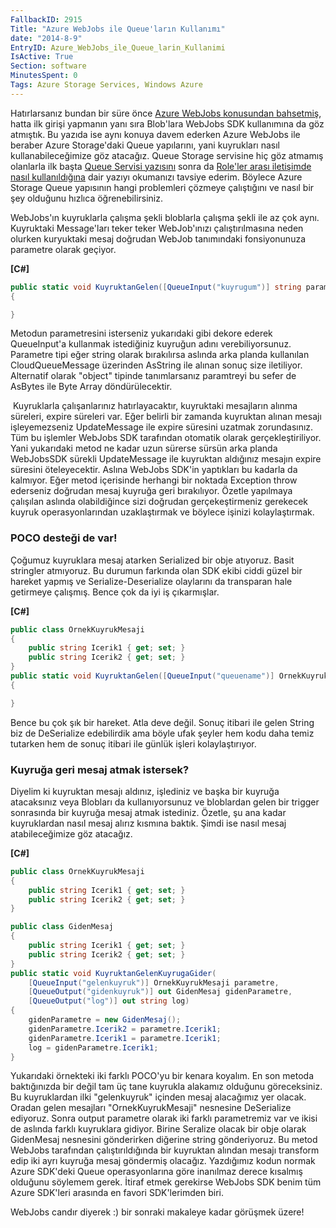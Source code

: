 ```yaml
---
FallbackID: 2915
Title: "Azure WebJobs ile Queue'ların Kullanımı"
date: "2014-8-9"
EntryID: Azure_WebJobs_ile_Queue_larin_Kullanimi
IsActive: True
Section: software
MinutesSpent: 0
Tags: Azure Storage Services, Windows Azure
---
```

Hatırlarsanız bundan bir süre önce [Azure WebJobs konusundan
bahsetmiş](http://daron.yondem.com/software/post/WebJobs_Giris_ve_Bloblarla_Kullanimi),
hatta ilk girişi yapmanın yanı sıra Blob'lara WebJobs SDK kullanımına da
göz atmıştık. Bu yazıda ise aynı konuya davem ederken Azure WebJobs ile
beraber Azure Storage'daki Queue yapılarını, yani kuyrukları nasıl
kullanabileceğimize göz atacağız. Queue Storage servisine hiç göz
atmamış olanlarla ilk başta [Queue Servisi
yazısını](http://daron.yondem.com/software/post/Azure_Stroge_da_Queue_Servisi)
sonra da [Role'ler arası iletişimde nasıl
kullanıldığına](http://daron.yondem.com/software/post/Windows_Azure_da_Worker_Role_Kullanimi)
dair yazıyı okumanızı tavsiye ederim. Böylece Azure Storage Queue
yapısının hangi problemleri çözmeye çalıştığını ve nasıl bir şey
olduğunu hızlıca öğrenebilirsiniz.

WebJobs'ın kuyruklarla çalışma şekli bloblarla çalışma şekli ile az çok
aynı. Kuyruktaki Message'ları teker teker WebJob'ınızı çalıştırılmasına
neden olurken kuryuktaki mesaj doğrudan WebJob tanımındaki fonsiyonunuza
parametre olarak geçiyor.

**[C\#]**

```cs
public static void KuyruktanGelen([QueueInput("kuyrugum")] string parametre)
{

}
```

Metodun parametresini isterseniz yukarıdaki gibi dekore ederek
QueueInput'a kullanmak istediğiniz kuyruğun adını verebiliyorsunuz.
Parametre tipi eğer string olarak bırakılırsa aslında arka planda
kullanılan CloudQueueMessage üzerinden AsString ile alınan sonuç size
iletiliyor. Alternatif olarak "object" tipinde tanımlarsanız paramtreyi
bu sefer de AsBytes ile Byte Array döndürülecektir.

 Kuyruklarla çalışanlarınız hatırlayacaktır, kuyruktaki mesajların
alınma süreleri, expire süreleri var. Eğer belirli bir zamanda kuyruktan
alınan mesajı işleyemezseniz UpdateMessage ile expire süresini uzatmak
zorundasınız. Tüm bu işlemler WebJobs SDK tarafından otomatik olarak
gerçekleştiriliyor. Yani yukarıdaki metod ne kadar uzun sürerse sürsün
arka planda WebJobsSDK sürekli UpdateMessage ile kuyruktan aldığınız
mesajın expire süresini öteleyecektir. Aslına WebJobs SDK'in yaptıkları
bu kadarla da kalmıyor. Eğer metod içerisinde herhangi bir noktada
Exception throw ederseniz doğrudan mesaj kuyruğa geri bırakılıyor.
Özetle yapılmaya çalışılan aslında olabildiğince sizi doğrudan
gerçekeştirmeniz gerekecek kuyruk operasyonlarından uzaklaştırmak ve
böylece işinizi kolaylaştırmak.

### POCO desteği de var!

Çoğumuz kuyruklara mesaj atarken Serialized bir obje atıyoruz. Basit
stringler atmıyoruz. Bu durumun farkında olan SDK ekibi ciddi güzel bir
hareket yapmış ve Serialize-Deserialize olaylarını da transparan hale
getirmeye çalışmış. Bence çok da iyi iş çıkarmışlar.

**[C\#]**

```cs
public class OrnekKuyrukMesaji
{
    public string Icerik1 { get; set; }
    public string Icerik2 { get; set; }
}
public static void KuyruktanGelen([QueueInput("queuename")] OrnekKuyrukMesaji parametre)
{

}
```

Bence bu çok şık bir hareket. Atla deve değil. Sonuç itibari ile gelen
String biz de DeSerialize edebilirdik ama böyle ufak şeyler hem kodu
daha temiz tutarken hem de sonuç itibari ile günlük işleri
kolaylaştırıyor.

### Kuyruğa geri mesaj atmak istersek?

Diyelim ki kuyruktan mesajı aldınız, işlediniz ve başka bir kuyruğa
atacaksınız veya Blobları da kullanıyorsunuz ve bloblardan gelen bir
trigger sonrasında bir kuyruğa mesaj atmak istediniz. Özetle, şu ana
kadar kuyruklardan nasıl mesaj alırız kısmına baktık. Şimdi ise nasıl
mesaj atabileceğimize göz atacağız.

**[C\#]**

```cs
public class OrnekKuyrukMesaji
{
    public string Icerik1 { get; set; }
    public string Icerik2 { get; set; }
}

public class GidenMesaj
{
    public string Icerik1 { get; set; }
    public string Icerik2 { get; set; }
}
public static void KuyruktanGelenKuyrugaGider(
    [QueueInput("gelenkuyruk")] OrnekKuyrukMesaji parametre,
    [QueueOutput("gidenkuyruk")] out GidenMesaj gidenParametre,
    [QueueOutput("log")] out string log)
{
    gidenParametre = new GidenMesaj();
    gidenParametre.Icerik2 = parametre.Icerik1;
    gidenParametre.Icerik1 = parametre.Icerik1;
    log = gidenParametre.Icerik1;
}
```

Yukarıdaki örnekteki iki farklı POCO'yu bir kenara koyalım. En son
metoda baktığınızda bir değil tam üç tane kuyrukla alakamız olduğunu
göreceksiniz. Bu kuyruklardan ilki "gelenkuyruk" içinden mesaj
alacağımız yer olacak. Oradan gelen mesajları "OrnekKuyrukMesaji"
nesnesine DeSerialize ediyoruz. Sonra output parametre olarak iki farklı
parametremiz var ve ikisi de aslında farklı kuyruklara gidiyor. Birine
Seralize olacak bir obje olarak GidenMesaj nesnesini gönderirken
diğerine string gönderiyoruz. Bu metod WebJobs tarafından
çalıştırıldığında bir kuyruktan alından mesajı transform edip iki ayrı
kuyruğa mesaj göndermiş olacağız. Yazdığımız kodun normak Azure SDK'deki
Queue operasyonlarına göre inanılmaz derece kısalmış olduğunu söylemem
gerek. İtiraf etmek gerekirse WebJobs SDK benim tüm Azure SDK'leri
arasında en favori SDK'lerimden biri.

WebJobs candır diyerek :) bir sonraki makaleye kadar görüşmek üzere!


